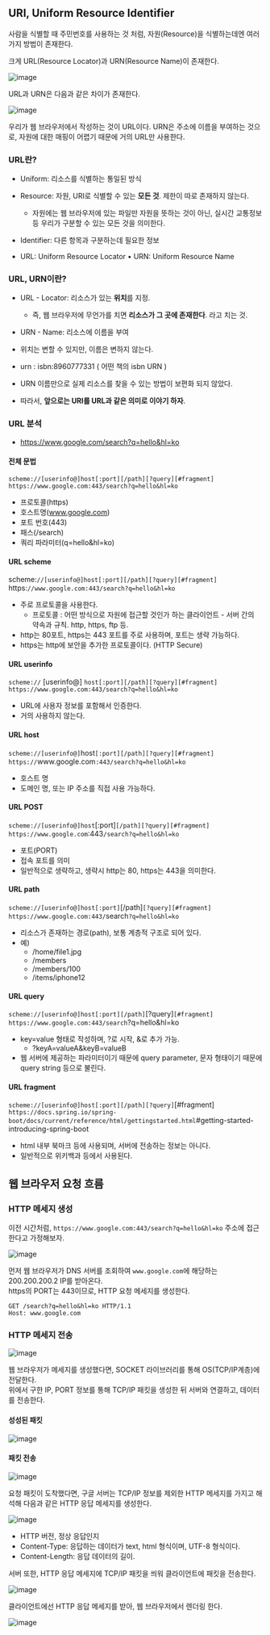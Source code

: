 
## URI, Uniform Resource Identifier
사람을 식별할 때 주민번호를 사용하는 것 처럼, 자원(Resource)을 식별하는데엔 여러 가지 방법이 존재한다.

크게 URL(Resource Locator)과 URN(Resource Name)이 존재한다.

![image](https://github.com/jub3907/outSourcing/assets/58246682/bea83e9e-7e64-41ad-92ef-7fe11262fe05)

URL과 URN은 다음과 같은 차이가 존재한다.

![image](https://github.com/jub3907/outSourcing/assets/58246682/d6bdd935-1b1e-47b3-95a5-c10b6d8dec82)

우리가 웹 브라우저에서 작성하는 것이 URL이다. URN은 주소에 이름을 부여하는 것으로, 자원에 대한 매핑이 어렵기 때문에 거의 URL만 사용한다.

### URL란?
* Uniform: 리소스를 식별하는 통일된 방식
* Resource: 자원, URI로 식별할 수 있는 **모든 것**. 제한이 따로 존재하지 않는다.
  * 자원에는 웹 브라우저에 있는 파일만 자원을 뜻하는 것이 아닌, 실시간 교통정보 등 우리가 구분할 수 있는 모든 것을 의미한다.
* Identifier: 다른 항목과 구분하는데 필요한 정보

* URL: Uniform Resource Locator
• URN: Uniform Resource Name

### URL, URN이란?
* URL - Locator: 리소스가 있는 **위치**를 지정.
  * 즉, 웹 브라우저에 무언가를 치면 **리소스가 그 곳에 존재한다**. 라고 치는 것. 
* URN - Name: 리소스에 이름을 부여

* 위치는 변할 수 있지만, 이름은 변하지 않는다.
* urn : isbn:8960777331 ( 어떤 책의 isbn URN )
* URN 이름만으로 실제 리소스를 찾을 수 있는 방법이 보편화 되지 않았다.
* 따라서, **앞으로는 URI를 URL과 같은 의미로 이야기 하자**.


### URL 분석

* https://www.google.com/search?q=hello&hl=ko

#### 전체 문법
`scheme://[userinfo@]host[:port][/path][?query][#fragment]`\
`https://www.google.com:443/search?q=hello&hl=ko`

* 프로토콜(https)
* 호스트명(www.google.com)
* 포트 번호(443)
* 패스(/search)
* 쿼리 파라미터(q=hello&hl=ko)

#### URL scheme
scheme:`//[userinfo@]host[:port][/path][?query][#fragment]`\
https:`//www.google.com:443/search?q=hello&hl=ko`

* 주로 프로토콜을 사용한다.
  * 프로토콜 : 어떤 방식으로 자원에 접근할 것인가 하는 클라이언트 - 서버 간의 약속과 규칙. http, https, ftp 등.
* http는 80포트, https는 443 포트를 주로 사용하며, 포트는 생략 가능하다.
* https는 http에 보안을 추가한 프로토콜이다. (HTTP Secure)

#### URL userinfo
`scheme://` [userinfo@] `host[:port][/path][?query][#fragment]`\
`https://www.google.com:443/search?q=hello&hl=ko`

* URL에 사용자 정보를 포함해서 인증한다.
* 거의 사용하지 않는다.

#### URL host
`scheme://[userinfo@]`host`[:port][/path][?query][#fragment]`\
`https://`<k>ww<k>w.google.com`:443/search?q=hello&hl=ko`

* 호스트 명
* 도메인 명, 또는 IP 주소를 직접 사용 가능하다.

#### URL POST
`scheme://[userinfo@]host`[:port]`[/path][?query][#fragment]`\
`https://www.google.com`:443`/search?q=hello&hl=ko`

* 포트(PORT)
* 접속 포트를 의미
* 일반적으로 생략하고, 생략시 http는 80, https는 443을 의미한다.

#### URL path
`scheme://[userinfo@]host[:port]`[/path]`[?query][#fragment]`\
`https://www.google.com:443/`search`?q=hello&hl=ko`
* 리소스가 존재하는 경로(path), 보통 계층적 구조로 되어 있다.
* 예)
  * /home/file1.jpg
  * /members
  * /members/100
  * /items/iphone12
 
#### URL query
`scheme://[userinfo@]host[:port][/path]`[?query]`[#fragment]`\
`https://www.google.com:443/search`?q=hello&hl=ko

* key=value 형태로 작성하며, ?로 시작, &로 추가 가능.
  * ?keyA=valueA&keyB=valueB
* 웹 서버에 제공하는 파라미터이기 때문에 query parameter, 문자 형태이기 때문에 query string 등으로 불린다.

#### URL fragment
`scheme://[userinfo@]host[:port][/path][?query]`[#fragment]
`https://docs.spring.io/spring-boot/docs/current/reference/html/gettingstarted.html`#getting-started-introducing-spring-boot

* html 내부 북마크 등에 사용되며, 서버에 전송하는 정보는 아니다.
* 일반적으로 위키백과 등에서 사용된다.

## 웹 브라우저 요청 흐름
### HTTP 메세지 생성
이전 시간처럼, `https://www.google.com:443/search?q=hello&hl=ko` 주소에 접근한다고 가정해보자.

![image](https://github.com/jub3907/outSourcing/assets/58246682/c6675d78-c937-4440-bee5-52f8cc917bea)

먼저 웹 브라우저가 DNS 서버를 조회하여 `www.google.com`에 해당하는 200.200.200.2 IP를 받아온다.\
https의 PORT는 443이므로, HTTP 요청 메세지를 생성한다. 

```http
GET /search?q=hello&hl=ko HTTP/1.1
Host: www.google.com
```

### HTTP 메세지 전송
![image](https://github.com/jub3907/outSourcing/assets/58246682/3121d82f-2301-4210-bdb7-f23c1c9dfce7)

웹 브라우저가 메세지를 생성했다면, SOCKET 라이브러리를 통해 OS(TCP/IP계층)에 전달한다. \
위에서 구한 IP, PORT 정보를 통해 TCP/IP 패킷을 생성한 뒤 서버와 연결하고, 데이터를 전송한다.

#### 성성된 패킷
![image](https://github.com/jub3907/outSourcing/assets/58246682/50cb0333-5497-4a58-8994-69169ef5c949)

#### 패킷 전송
![image](https://github.com/jub3907/outSourcing/assets/58246682/572cae73-d8d9-4aed-9756-143598e65c27)

요청 패킷이 도착했다면, 구글 서버는 TCP/IP 정보를 제외한 HTTP 메세지를 가지고 해석해 다음과 같은 HTTP 응답 메세지를 생성한다.

![image](https://github.com/jub3907/outSourcing/assets/58246682/555b47fa-14ae-4c23-8ddf-d0536a55b98d)

* HTTP 버전, 정상 응답인지
* Content-Type: 응답하는 데이터가 text, html 형식이며, UTF-8 형식이다.
* Content-Length: 응답 데이터의 길이.

서버 또한, HTTP 응답 메세지에 TCP/IP 패킷을 씌워 클라이언트에 패킷을 전송한다.

![image](https://github.com/jub3907/outSourcing/assets/58246682/7ae3bd79-b5dc-4f9b-9c62-b07792769263)

클라이언트에선 HTTP 응답 메세지를 받아, 웹 브라우저에서 렌더링 한다.

![image](https://github.com/jub3907/outSourcing/assets/58246682/5483a5d8-be00-4d25-8da2-76fa66a69f3b)
